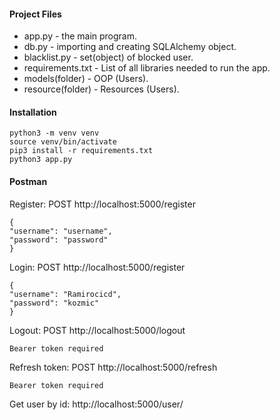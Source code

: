 
#### Project Files

- app.py - the main program.
- db.py - importing and creating SQLAlchemy object.
- blacklist.py - set(object) of blocked user.
- requirements.txt - List of all libraries needed to run the app.
- models(folder) - OOP (Users).
- resource(folder) - Resources (Users).


#### Installation

```
python3 -m venv venv
source venv/bin/activate
pip3 install -r requirements.txt
python3 app.py
```

#### Postman

Register: POST http://localhost:5000/register

    {
    "username": "username",
    "password": "password"
    }

Login: POST http://localhost:5000/register

    {
    "username": "Ramirocicd",
    "password": "kozmic"
    }

Logout: POST http://localhost:5000/logout
    
    Bearer token required

Refresh token: POST http://localhost:5000/refresh

    Bearer token required

Get user by id: http://localhost:5000/user/<id>

    
    
    
